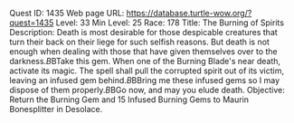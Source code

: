 Quest ID: 1435
Web page URL: https://database.turtle-wow.org/?quest=1435
Level: 33
Min Level: 25
Race: 178
Title: The Burning of Spirits
Description: Death is most desirable for those despicable creatures that turn their back on their liege for such selfish reasons. But death is not enough when dealing with those that have given themselves over to the darkness.$B$BTake this gem. When one of the Burning Blade's near death, activate its magic. The spell shall pull the corrupted spirit out of its victim, leaving an infused gem behind.$B$BBring me these infused gems so I may dispose of them properly.$B$BGo now, and may you elude death.
Objective: Return the Burning Gem and 15 Infused Burning Gems to Maurin Bonesplitter in Desolace.
